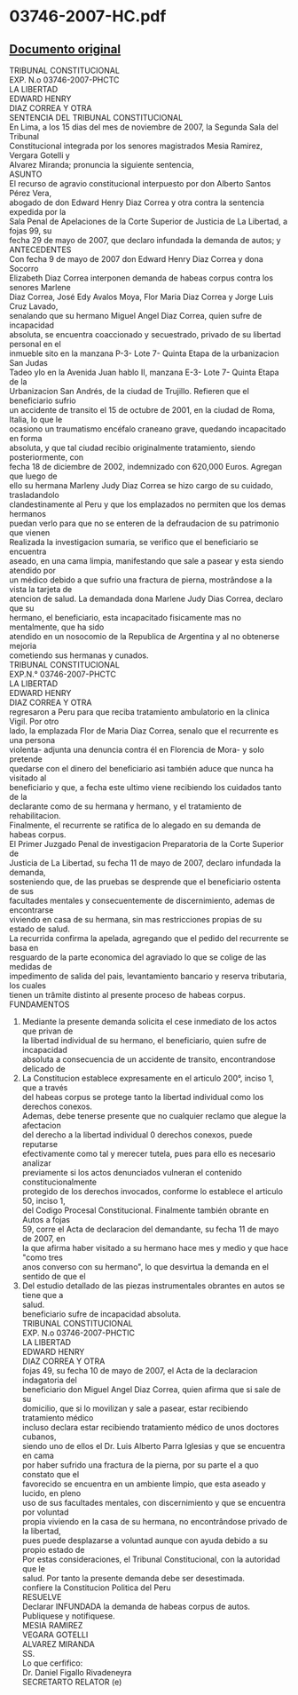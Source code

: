 
03746-2007-HC.pdf
=================
  
[Documento original](https://tc.gob.pe/jurisprudencia/2008/03746-2007-HC.pdf)  
---  
TRIBUNAL CONSTITUCIONAL  
EXP. N.o 03746-2007-PHCTC  
LA LIBERTAD  
EDWARD HENRY  
DIAZ CORREA Y OTRA  
SENTENCIA DEL TRIBUNAL CONSTITUCIONAL  
En Lima, a los 15 dias del mes de noviembre de 2007, la Segunda Sala del Tribunal  
Constitucional integrada por los senores magistrados Mesia Ramirez, Vergara Gotelli y  
Alvarez Miranda; pronuncia la siguiente sentencia,  
ASUNTO  
El recurso de agravio constitucional interpuesto por don Alberto Santos Pérez Vera,  
abogado de don Edward Henry Diaz Correa y otra contra la sentencia expedida por la  
Sala Penal de Apelaciones de la Corte Superior de Justicia de La Libertad, a fojas 99, su  
fecha 29 de mayo de 2007, que declaro infundada la demanda de autos; y  
ANTECEDENTES  
Con fecha 9 de mayo de 2007 don Edward Henry Diaz Correa y dona Socorro  
Elizabeth Diaz Correa interponen demanda de habeas corpus contra los senores Marlene  
Diaz Correa, José Edy Avalos Moya, Flor Maria Diaz Correa y Jorge Luis Cruz Lavado,  
senalando que su hermano Miguel Angel Diaz Correa, quien sufre de incapacidad  
absoluta, se encuentra coaccionado y secuestrado, privado de su libertad personal en el  
inmueble sito en la manzana P-3- Lote 7- Quinta Etapa de la urbanizacion San Judas  
Tadeo ylo en la Avenida Juan hablo II, manzana E-3- Lote 7- Quinta Etapa de la  
Urbanizacion San Andrés, de la ciudad de Trujillo. Refieren que el beneficiario sufrio  
un accidente de transito el 15 de octubre de 2001, en la ciudad de Roma, Italia, lo que le  
ocasiono un traumatismo encéfalo craneano grave, quedando incapacitado en forma  
absoluta, y que tal ciudad recibio originalmente tratamiento, siendo posteriormente, con  
fecha 18 de diciembre de 2002, indemnizado con 620,000 Euros. Agregan que luego de  
ello su hermana Marleny Judy Diaz Correa se hizo cargo de su cuidado, trasladandolo  
clandestinamente al Peru y que los emplazados no permiten que los demas hermanos  
puedan verlo para que no se enteren de la defraudacion de su patrimonio que vienen  
Realizada la investigacion sumaria, se verifico que el beneficiario se encuentra  
aseado, en una cama limpia, manifestando que sale a pasear y esta siendo atendido por  
un médico debido a que sufrio una fractura de pierna, mostrândose a la vista la tarjeta de  
atencion de salud. La demandada dona Marlene Judy Dias Correa, declaro que su  
hermano, el beneficiario, esta incapacitado fisicamente mas no mentalmente, que ha sido  
atendido en un nosocomio de la Republica de Argentina y al no obtenerse mejoria  
cometiendo sus hermanas y cunados.  
TRIBUNAL CONSTITUCIONAL  
EXP.N.° 03746-2007-PHCTC  
LA LIBERTAD  
EDWARD HENRY  
DIAZ CORREA Y OTRA  
regresaron a Peru para que reciba tratamiento ambulatorio en la clinica Vigil. Por otro  
lado, la emplazada Flor de Maria Diaz Correa, senalo que el recurrente es una persona  
violenta- adjunta una denuncia contra él en Florencia de Mora- y solo pretende  
quedarse con el dinero del beneficiario asi también aduce que nunca ha visitado al  
beneficiario y que, a fecha este ultimo viene recibiendo los cuidados tanto de la  
declarante como de su hermana y hermano, y el tratamiento de rehabilitacion.  
Finalmente, el recurrente se ratifica de lo alegado en su demanda de habeas corpus.  
El Primer Juzgado Penal de investigacion Preparatoria de la Corte Superior de  
Justicia de La Libertad, su fecha 11 de mayo de 2007, declaro infundada la demanda,  
sosteniendo que, de las pruebas se desprende que el beneficiario ostenta de sus  
facultades mentales y consecuentemente de discernimiento, ademas de encontrarse  
viviendo en casa de su hermana, sin mas restricciones propias de su estado de salud.  
La recurrida confirma la apelada, agregando que el pedido del recurrente se basa en  
resguardo de la parte economica del agraviado lo que se colige de las medidas de  
impedimento de salida del pais, levantamiento bancario y reserva tributaria, los cuales  
tienen un trâmite distinto al presente proceso de habeas corpus.  
FUNDAMENTOS  
1. Mediante la presente demanda solicita el cese inmediato de los actos que privan de  
la libertad individual de su hermano, el beneficiario, quien sufre de incapacidad  
absoluta a consecuencia de un accidente de transito, encontrandose delicado de  
2. La Constitucion establece expresamente en el articulo 200°, inciso 1, que a través  
del habeas corpus se protege tanto la libertad individual como los derechos conexos.  
Ademas, debe tenerse presente que no cualquier reclamo que alegue la afectacion  
del derecho a la libertad individual 0 derechos conexos, puede reputarse  
efectivamente como tal y merecer tutela, pues para ello es necesario analizar  
previamente si los actos denunciados vulneran el contenido constitucionalmente  
protegido de los derechos invocados, conforme lo establece el articulo 50, inciso 1,  
del Codigo Procesal Constitucional. Finalmente también obrante en Autos a fojas  
59, corre el Acta de declaracion del demandante, su fecha 11 de mayo de 2007, en  
la que afirma haber visitado a su hermano hace mes y medio y que hace "como tres  
anos converso con su hermano", lo que desvirtua la demanda en el sentido de que el  
3. Del estudio detallado de las piezas instrumentales obrantes en autos se tiene que a  
salud.  
beneficiario sufre de incapacidad absoluta.  
TRIBUNAL CONSTITUCIONAL  
EXP. N.o 03746-2007-PHCTIC  
LA LIBERTAD  
EDWARD HENRY  
DIAZ CORREA Y OTRA  
fojas 49, su fecha 10 de mayo de 2007, el Acta de la declaracion indagatoria del  
beneficiario don Miguel Angel Diaz Correa, quien afirma que si sale de su  
domicilio, que si lo movilizan y sale a pasear, estar recibiendo tratamiento médico  
incluso declara estar recibiendo tratamiento médico de unos doctores cubanos,  
siendo uno de ellos el Dr. Luis Alberto Parra Iglesias y que se encuentra en cama  
por haber sufrido una fractura de la pierna, por su parte el a quo constato que el  
favorecido se encuentra en un ambiente limpio, que esta aseado y lucido, en pleno  
uso de sus facultades mentales, con discernimiento y que se encuentra por voluntad  
propia viviendo en la casa de su hermana, no encontrândose privado de la libertad,  
pues puede desplazarse a voluntad aunque con ayuda debido a su propio estado de  
Por estas consideraciones, el Tribunal Constitucional, con la autoridad que le  
salud. Por tanto la presente demanda debe ser desestimada.  
confiere la Constitucion Politica del Peru  
RESUELVE  
Declarar INFUNDADA la demanda de habeas corpus de autos.  
Publiquese y notifiquese.  
MESIA RAMIREZ  
VEGARA GOTELLI  
ALVAREZ MIRANDA  
SS.  
Lo que cerfifico:  
Dr. Daniel Figallo Rivadeneyra  
SECRETARTO RELATOR (e)
